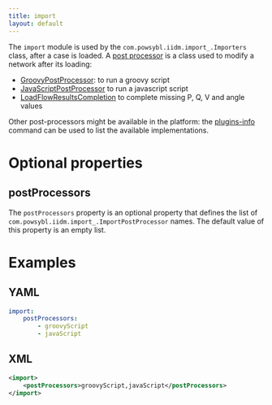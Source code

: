 ```yaml
---
title: import
layout: default
---
```


The `import` module is used by the `com.powsybl.iidm.import_.Importers` class, after a case is loaded. A
[post processor](../../iidm/importer/post-processor/index.md) is a class used to modify a network after its loading:
- [GroovyPostProcessor](../../iidm/importer/post-processor/GroovyScriptPostProcessor.md): to run a groovy script
- [JavaScriptPostProcessor](../../iidm/importer/post-processor/JavaScriptPostProcessor.md) to run a javascript script
- [LoadFlowResultsCompletion](../../iidm/importer/post-processor/LoadFlowResultsCompletionPostProcessor.md) to complete
missing P, Q, V and angle values

Other post-processors might be available in the platform: the [plugins-info](../../tools/plugins-info.md) command can be
used to list the available implementations.

# Optional properties

## postProcessors
The `postProcessors` property is an optional property that defines the list of `com.powsybl.iidm.import_.ImportPostProcessor`
names. The default value of this property is an empty list.

# Examples

## YAML
```yaml
import:
    postProcessors:
        - groovyScript
        - javaScript
```

## XML
```xml
<import>
    <postProcessors>groovyScript,javaScript</postProcessors>
</import>
```
